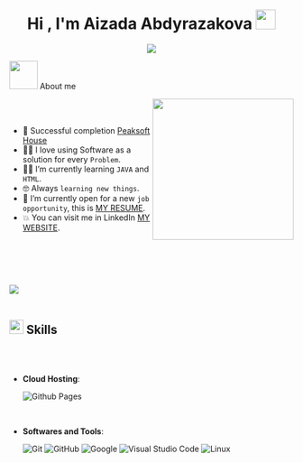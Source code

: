 <h1 align="center">Hi , I'm Aizada Abdyrazakova <img src="https://media.giphy.com/media/hvRJCLFzcasrR4ia7z/giphy.gif" width="35"></h1>

<p align="center">
  <a href="https://github.com/DenverCoder1/readme-typing-svg"><img src="https://readme-typing-svg.herokuapp.com?font=Time+New+Roman&color=%23C8BE25&size=25&center=true&vCenter=true&width=600&height=100&lines=Java+Developer;Backend+Developer;Always+learning+new+things"></a>
</p>
 <picture><img src = "https://github.com/7oSkaaa/7oSkaaa/blob/main/Images/about_me.gif?raw=true" width = 50px></picture> About me

<picture> <img align="right" src="https://github.com/7oSkaaa/7oSkaaa/blob/main/Images/Right_Side.gif?raw=true" width = 250px></picture>

<br><br>

- :bookmark_tabs: Successful completion [Peaksoft House](https://www.google.com/search?q=peaksoft+house+%D0%B1%D0%B8%D1%88%D0%BA%D0%B5%D0%BA&sca_esv=ac096cdb2ad9c657&sxsrf=ADLYWIJVHSuJ_9lmnnExCfqri6DO11aUIQ%3A1715590497517&ei=YdVBZpaEH4Xg7_UP8ZqniA0&oq=Peaksoft+hou&gs_lp=Egxnd3Mtd2l6LXNlcnAiDFBlYWtzb2Z0IGhvdSoCCARIAFAAWABwAHgAkAEAmAEAoAEAqgEAuAEDyAEAmAIAoAIAmAMAkgcAoAcA&sclient=gws-wiz-serp)
- :technologist: I love using Software as a solution for every `Problem`.
- :student: I’m currently learning `JAVA` and `HTML`.
- :nerd_face: Always `learning new things`.
- :thinking: I’m currently open for a new `job opportunity`, this is [MY RESUME](http://lnkiy.in/Ahmed_Hossam_Resume).
- :boom: You can visit me in LinkedIn [MY WEBSITE](https://www.linkedin.com/in/aizada-abdyrazakova-3a2275293/).
<br>

<br><br>

<img src="https://user-images.githubusercontent.com/73097560/115834477-dbab4500-a447-11eb-908a-139a6edaec5c.gif"><br><br>

## <img src="https://media2.giphy.com/media/QssGEmpkyEOhBCb7e1/giphy.gif?cid=ecf05e47a0n3gi1bfqntqmob8g9aid1oyj2wr3ds3mg700bl&rid=giphy.gif" width ="25"><b> Skills</b>
<br>

<br>

- **Cloud Hosting**:

    ![Github Pages](https://img.shields.io/badge/GitHub%20Pages-%23327FC7.svg?style=for-the-badge&logo=github&logoColor=white)
    
<br>

- **Softwares and Tools**:

    ![Git](https://img.shields.io/badge/git-%23F05033.svg?style=for-the-badge&logo=git&logoColor=white)
    ![GitHub](https://img.shields.io/badge/github-%23121011.svg?style=for-the-badge&logo=github&logoColor=white)
    ![Google](https://img.shields.io/badge/google-%234285F4.svg?style=for-the-badge&logo=google&logoColor=white)
    ![Visual Studio Code](https://img.shields.io/badge/Visual%20Studio%20Code-0078d7.svg?style=for-the-badge&logo=visual-studio-code&logoColor=white)
    ![Linux](https://img.shields.io/badge/Linux-FCC624?style=for-the-badge&logo=linux&logoColor=black) 

<br>


<p align="center">
